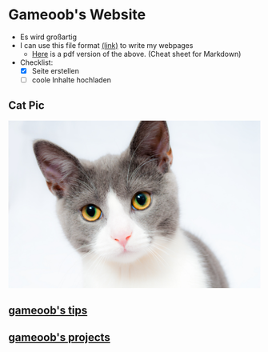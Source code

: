 # Gameoob's Website
- Es wird großartig
- I can use this file format [(link)](https://guides.github.com/features/mastering-markdown/) to write my webpages
  - [Here](https://guides.github.com/pdfs/markdown-cheatsheet-online.pdf) is a pdf version of the above. (Cheat sheet for Markdown)
- Checklist:
  - [X] Seite erstellen
  - [ ] coole Inhalte hochladen 
  
## Cat Pic
![](grey-and-white-short-fur-cat-104827.jpg)  

## [gameoob's tips](tips/)

## [gameoob's projects](projects/)
  


